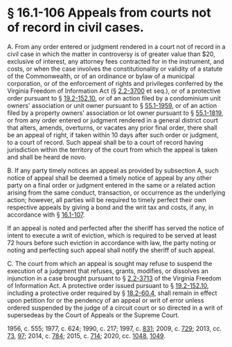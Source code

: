 # § 16.1-106 Appeals from courts not of record in civil cases.

<p>A. From any order entered or judgment rendered in a court not of record in a civil case in which the matter in controversy is of greater value than $20, exclusive of interest, any attorney fees contracted for in the instrument, and costs, or when the case involves the constitutionality or validity of a statute of the Commonwealth, or of an ordinance or bylaw of a municipal corporation, or of the enforcement of rights and privileges conferred by the Virginia Freedom of Information Act (§ <a href='/vacode/2.2-3700/'>2.2-3700</a> et seq.), or of a protective order pursuant to § <a href='/vacode/19.2-152.10/'>19.2-152.10</a>, or of an action filed by a condominium unit owners' association or unit owner pursuant to § <a href='/vacode/55.1-1959/'>55.1-1959</a>, or of an action filed by a property owners' association or lot owner pursuant to § <a href='/vacode/55.1-1819/'>55.1-1819</a>, or from any order entered or judgment rendered in a general district court that alters, amends, overturns, or vacates any prior final order, there shall be an appeal of right, if taken within 10 days after such order or judgment, to a court of record. Such appeal shall be to a court of record having jurisdiction within the territory of the court from which the appeal is taken and shall be heard de novo.</p><p>B. If any party timely notices an appeal as provided by subsection A, such notice of appeal shall be deemed a timely notice of appeal by any other party on a final order or judgment entered in the same or a related action arising from the same conduct, transaction, or occurrence as the underlying action; however, all parties will be required to timely perfect their own respective appeals by giving a bond and the writ tax and costs, if any, in accordance with § <a href='/vacode/16.1-107/'>16.1-107</a>.</p><p>If an appeal is noted and perfected after the sheriff has served the notice of intent to execute a writ of eviction, which is required to be served at least 72 hours before such eviction in accordance with law, the party noting or noting and perfecting such appeal shall notify the sheriff of such appeal.</p><p>C. The court from which an appeal is sought may refuse to suspend the execution of a judgment that refuses, grants, modifies, or dissolves an injunction in a case brought pursuant to § <a href='/vacode/2.2-3713/'>2.2-3713</a> of the Virginia Freedom of Information Act. A protective order issued pursuant to § <a href='/vacode/19.2-152.10/'>19.2-152.10</a>, including a protective order required by § <a href='/vacode/18.2-60.4/'>18.2-60.4</a>, shall remain in effect upon petition for or the pendency of an appeal or writ of error unless ordered suspended by the judge of a circuit court or so directed in a writ of supersedeas by the Court of Appeals or the Supreme Court.</p><p>1956, c. 555; 1977, c. 624; 1990, c. 217; 1997, c. <a href='http://lis.virginia.gov/cgi-bin/legp604.exe?971+ful+CHAP0831'>831</a>; 2009, c. <a href='http://lis.virginia.gov/cgi-bin/legp604.exe?091+ful+CHAP0729'>729</a>; 2013, cc. <a href='http://lis.virginia.gov/cgi-bin/legp604.exe?131+ful+CHAP0073'>73</a>, <a href='http://lis.virginia.gov/cgi-bin/legp604.exe?131+ful+CHAP0097'>97</a>; 2014, c. <a href='http://lis.virginia.gov/cgi-bin/legp604.exe?141+ful+CHAP0784'>784</a>; 2015, c. <a href='http://lis.virginia.gov/cgi-bin/legp604.exe?151+ful+CHAP0714'>714</a>; 2020, cc. <a href='http://lis.virginia.gov/cgi-bin/legp604.exe?201+ful+CHAP1048'>1048</a>, <a href='http://lis.virginia.gov/cgi-bin/legp604.exe?201+ful+CHAP1049'>1049</a>.</p>